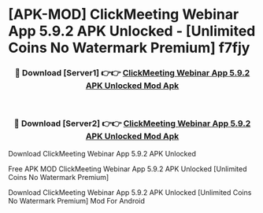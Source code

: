 # [APK-MOD] ClickMeeting Webinar App 5.9.2 APK Unlocked - [Unlimited Coins No Watermark Premium] f7fjy



<div align="center">
<h3>🔴 Download [Server1] 👉👉 <a href="https://momento.my/?title=ClickMeeting_Webinar_App_5.9.2_APK_Unlocked">ClickMeeting Webinar App 5.9.2 APK Unlocked Mod Apk</a></h3><br>

<h3>🔴 Download [Server2] 👉👉 <a href="https://momento.my/?title=ClickMeeting_Webinar_App_5.9.2_APK_Unlocked">ClickMeeting Webinar App 5.9.2 APK Unlocked Mod Apk</a></h3>
</div>



Download ClickMeeting Webinar App 5.9.2 APK Unlocked 

Free APK MOD ClickMeeting Webinar App 5.9.2 APK Unlocked [Unlimited Coins No Watermark Premium]

Download ClickMeeting Webinar App 5.9.2 APK Unlocked [Unlimited Coins No Watermark Premium] Mod For Android
